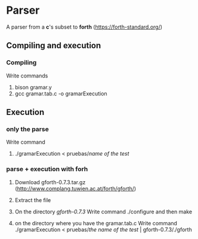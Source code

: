 # Parser

A parser from a **c**'s subset to **forth** (https://forth-standard.org/)

## Compiling and execution

### Compiling

Write commands

1. bison gramar.y
2. gcc gramar.tab.c -o gramarExecution

## Execution

### only the parse
Write command

1. ./gramarExecution < pruebas/_name of the test_ 

### parse + execution with forh

1. Download gforth-0.7.3.tar.gz  (http://www.complang.tuwien.ac.at/forth/gforth/)
2. Extract the file
3. On the directory  _gforth-0.7.3_ Write command ./configure and then make

4. on the directory where you have the gramar.tab.c Write command ./gramarExecution < pruebas/_the name of the test_ | gforth-0.7.3/./gforth

